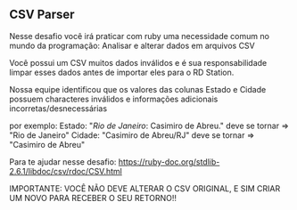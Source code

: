 ## CSV Parser

Nesse desafio você irá praticar com ruby uma necessidade comum no mundo da programação: Analisar e alterar dados em arquivos CSV

Você possui um CSV muitos dados inválidos e é sua responsabilidade limpar esses dados antes de importar eles para o RD Station.

Nossa equipe identificou que os valores das colunas Estado e Cidade possuem characteres inválidos e informações adicionais incorretas/desnecessárias

por exemplo: Estado: "*Rio de Janeiro*: Casimiro de Abreu." deve se tornar => "Rio de Janeiro"
Cidade: "Casimiro de Abreu/RJ" deve se tornar => "Casimiro de Abreu"

Para te ajudar nesse desafio: https://ruby-doc.org/stdlib-2.6.1/libdoc/csv/rdoc/CSV.html 

IMPORTANTE: VOCÊ NÃO DEVE ALTERAR O CSV ORIGINAL, E SIM CRIAR UM NOVO PARA RECEBER O SEU RETORNO!!